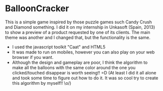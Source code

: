 # BalloonCracker

This is a simple game inspired by those puzzle games such Candy Crush and Diamond something.
I did it on my internship in Unkasoft (Spain, 2013) to show a preview of a product requested by one of its clients.
The main theme was another and I changed that, but the functionality is the same.

* I used the javascript toolkit "Caat" and HTML5
* It was made to run on mobiles, however you can also play on your web browser if you want.
* Although the design and gameplay are poor, I think the algorithm to make all the balloons with the same color around the one you clicked/touched disappear is worth seeing!! =D (At least I did it all alone and took some time to figure out how to do it. It was so cool try to create this algorithm by myself!! \o/)
